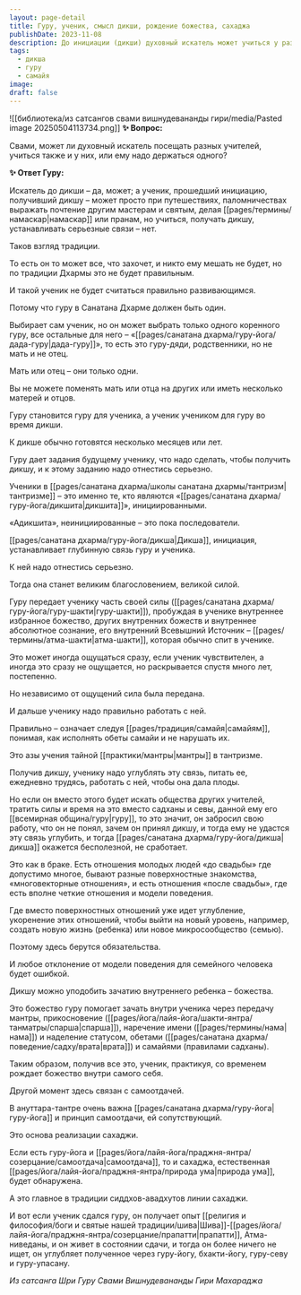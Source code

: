 ```yaml
---
layout: page-detail
title: Гуру, ученик, смысл дикши, рождение божества, сахаджа
publishDate: 2023-11-08
description: До инициации (дикши) духовный искатель может учиться у разных учителей, но после получения дикши ученик должен углублять связь только с одним коренным гуру, не вступая в новые ученические отношения. Дикша устанавливает глубокую духовную связь, подобную семейной, и требует верности, следования обетам и самоотдачи. Только так переданная сила гуру-шакти раскроется в ученике и приведет к внутренней реализации; иначе практика инициации теряет смысл и силу.
tags:
  - дикша
  - гуру
  - самайя
image: 
draft: false
---
```

![[библиотека/из сатсангов свами вишнудевананды гири/media/Pasted image 20250504113734.png]] 
**✨ Вопрос:** 

 Свами, может ли духовный искатель посещать разных учителей, учиться также и у них, или ему надо держаться одного?

  
**✨ Ответ Гуру:** 

 Искатель до дикши – да, может; а ученик, прошедший инициацию, получивший дикшу – может просто при путешествиях, паломничествах выражать почтение другим мастерам и святым, делая [[pages/термины/намаскар|намаскар]] или пранам, но учиться, получать дикшу, устанавливать серьезные связи – нет.

 Таков взгляд традиции.

 То есть он то может все, что захочет, и никто ему мешать не будет, но по традиции Дхармы это не будет правильным.

 И такой ученик не будет считаться правильно развивающимся.

 Потому что гуру в Санатана Дхарме должен быть один.

 Выбирает сам ученик, но он может выбрать только одного коренного гуру, все остальные для него – «[[pages/санатана дхарма/гуру-йога/дада-гуру|дада-гуру]]», то есть это гуру-дяди, родственники, но не мать и не отец.

 Мать или отец – они только одни.

 Вы не можете поменять мать или отца на других или иметь несколько матерей и отцов.

 Гуру становится гуру для ученика, а ученик учеником для гуру во время дикши.

 К дикше обычно готовятся несколько месяцев или лет.

 Гуру дает задания будущему ученику, что надо сделать, чтобы получить дикшу, и к этому заданию надо отнестись серьезно.

 Ученики в [[pages/санатана дхарма/школы санатана дхармы/тантризм|тантризме]] – это именно те, кто являются «[[pages/санатана дхарма/гуру-йога/дикшита|дикшита]]», инициированными.

 «Адикшита», неинициированные – это пока последователи.

 [[pages/санатана дхарма/гуру-йога/дикша|Дикша]], инициация, устанавливает глубинную связь гуру и ученика.

 К ней надо отнестись серьезно.

 Тогда она станет великим благословением, великой силой.

 Гуру передает ученику часть своей силы ([[pages/санатана дхарма/гуру-йога/гуру-шакти|гуру-шакти]]), пробуждая в ученике внутреннее избранное божество, других внутренних божеств и внутреннее абсолютное сознание, его внутренний Всевышний Источник – [[pages/термины/атма-шакти|атма-шакти]], которая обычно спит в ученике.

 Это может иногда ощущаться сразу, если ученик чувствителен, а иногда это сразу не ощущается, но раскрывается спустя много лет, постепенно.

 Но независимо от ощущений сила была передана.

 И дальше ученику надо правильно работать с ней.

 Правильно – означает следуя [[pages/традиция/самайя|самайям]], понимая, как исполнять обеты самайи и не нарушать их. 

 Это азы учения тайной [[практики/мантры|мантры]] в тантризме.

 Получив дикшу, ученику надо углублять эту связь, питать ее, ежедневно трудясь, работать с ней, чтобы она дала плоды.

 Но если он вместо этого будет искать общества других учителей, тратить силы и время на это вместо садханы и севы, данной ему его [[всемирная община/гуру|гуру]], то это значит, он забросил свою работу, что он не понял, зачем он принял дикшу, и тогда ему не удастся эту связь углубить, и тогда [[pages/санатана дхарма/гуру-йога/дикша|дикша]] окажется бесполезной, не сработает.

 Это как в браке. Есть отношения молодых людей «до свадьбы» где допустимо многое, бывают разные поверхностные знакомства, «многовекторные отношения», и есть отношения «после свадьбы», где есть вполне четкие отношения и модели поведения.

 Где вместо поверхностных отношений уже идет углубление, укоренение этих отношений, чтобы выйти на новый уровень, например, создать новую жизнь (ребенка) или новое микросообщество (семью). 

 Поэтому здесь берутся обязательства.

 И любое отклонение от модели поведения для семейного человека будет ошибкой.

 Дикшу можно уподобить зачатию внутреннего ребенка – божества.

 Это божество гуру помогает зачать внутри ученика через передачу мантры, прикосновение ([[pages/йога/лайя-йога/шакти-янтра/танматры/спарша|спарша]]), наречение имени ([[pages/термины/нама|нама]]) и наделение статусом, обетами ([[pages/санатана дхарма/поведение/садху/врата|врата]]) и самайями (правилами садханы).

 Таким образом, получив все это, ученик, практикуя, со временем рождает божество внутри самого себя.

 Другой момент здесь связан с самоотдачей.

 В ануттара-тантре очень важна [[pages/санатана дхарма/гуру-йога|гуру-йога]] и принцип самоотдачи, ей сопутствующий. 

 Это основа реализации сахаджи.

 Если есть гуру-йога и [[pages/йога/лайя-йога/праджня-янтра/созерцание/самоотдача|самоотдача]], то и сахаджа, естественная [[pages/йога/лайя-йога/праджня-янтра/природа ума|природа ума]], будет обнаружена.

 А это главное в традиции сиддхов-авадхутов линии сахаджи.

 И вот если ученик сдался гуру, он получает опыт [[религия и философия/боги и святые нашей традиции/шива|Шива]]-[[pages/йога/лайя-йога/праджня-янтра/созерцание/прапатти|прапатти]], Атма-ниведаны, и он живет в состоянии сдачи, и тогда он более ничего не ищет, он углубляет полученное через гуру-йогу, бхакти-йогу, гуру-севу и гуру-упасану.

*Из сатсанга Шри Гуру Свами Вишнудевананды Гири Махараджа*